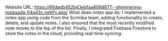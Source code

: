 Website URL: https://66dadb452b43ebfaa8084677--shimmering-malasada-04a43c.netlify.app/
What does notes app do: I implemented a notes app using code from the Scrimba team, adding functionality to create, delete, and update notes. I also ensured that the most recently modified note moves to the top of the list. Finally, I integrated Firebase Firestore to store the notes in the cloud, providing real-time syncing.